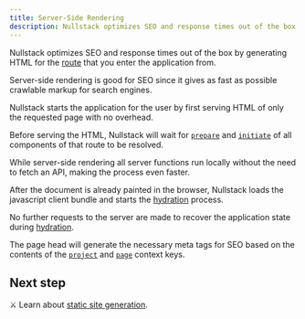 ```yaml
---
title: Server-Side Rendering
description: Nullstack optimizes SEO and response times out of the box by generating HTML for the route that you enter the application from
---
```


Nullstack optimizes SEO and response times out of the box by generating HTML for the [route](/routes-and-params) that you enter the application from.

Server-side rendering is good for SEO since it gives as fast as possible crawlable markup for search engines.

Nullstack starts the application for the user by first serving HTML of only the requested page with no overhead.

Before serving the HTML, Nullstack will wait for [`prepare`](/full-stack-lifecycle) and [`initiate`](/full-stack-lifecycle) of all components of that route to be resolved.

While server-side rendering all server functions run locally without the need to fetch an API, making the process even faster.

After the document is already painted in the browser, Nullstack loads the javascript client bundle and starts the [hydration](/full-stack-lifecycle) process. 

No further requests to the server are made to recover the application state during [hydration](/full-stack-lifecycle).

The page head will generate the necessary meta tags for SEO based on the contents of the [`project`](/context-project) and [`page`](/context-page) context keys.

## Next step

⚔ Learn about [static site generation](/static-site-generation).
